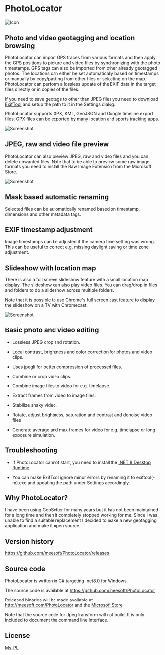 # PhotoLocator

![Icon](./PhotoLocator/Resources/PhotoLocator.png)

## Photo and video geotagging and location browsing
PhotoLocator can import GPS traces from various formats and then apply the GPS positions to picture and video files by 
synchronizing with the photo timestamps. GPS tags can also be imported from other already geotagged photos.
The locations can either be set automatically based on timestamps or manually by copy/pasting from other files or selecting 
on the map. PhotoLocator can perform a lossless update of the EXIF data in the target files directly or in copies of the files.

If you need to save geotags to other than JPEG files you need to download [ExifTool](https://exiftool.org/) and setup the path 
to it in the Settings dialog.

PhotoLocator supports GPX, KML, GeoJSON and Google timeline export files. GPX files can be exported by many location and 
sports tracking apps. 

![Screenshot](./Screenshot.jpg)

## JPEG, raw and video file preview
PhotoLocator can also preview JPEG, raw and video files and you can delete unwanted files. Note that to be able to preview 
some raw image formats you need to install the Raw Image Extension from the Microsoft Store.

![Screenshot](./SplitViewScreenshot.jpg)

## Mask based automatic renaming
Selected files can be automatically renamed based on timestamp, dimensions and other metadata tags.

## EXIF timestamp adjustment
Image timestamps can be adjusted if the camera time setting was wrong. 
This can be useful to correct e.g. missing daylight saving or time zone adjustment.

## Slideshow with location map
There is also a full screen slideshow feature with a small location map display. The slideshow can also play video files.
You can drag/drop in files and folders to do a slideshow across multiple folders. 

Note that it is possible to use Chrome's full screen cast feature to display the slideshow on a TV with Chromecast.

![Screenshot](./SlideshowScreenshot.jpg)

## Basic photo and video editing
* Lossless JPEG crop and rotation.

* Local contrast, brightness and color correction for photos and video clips.

* Uses jpegli for better compression of processed files.

* Combine or crop video clips.

* Combine image files to video for e.g. timelapse.

* Extract frames from video to image files.

* Stabilize shaky video.

* Rotate, adjust brightness, saturation and contrast and denoise video files

* Generate average and max frames for video for e.g. timelapse or long exposure simulation.

## Troubleshooting
* If PhotoLocator cannot start, you need to install the [.NET 8 Desktop Runtime](https://dotnet.microsoft.com/download/dotnet/8.0/runtime).

* You can make ExifTool ignore minor errors by renaming it to exiftool(-m).exe and updating the path under Settings accordingly.

## Why PhotoLocator?
I have been using GeoSetter for many years but it has not been maintained for a long time and then it completely stopped working 
for me. Since I was unable to find a suitable replacement I decided to make a new geotagging application and make it open source.

## Version history
https://github.com/meesoft/PhotoLocator/releases

## Source code
PhotoLocator is written in C# targeting .net8.0 for Windows.

The source code is available at https://github.com/meesoft/PhotoLocator

Released binaries will be made available at http://meesoft.com/PhotoLocator and the [Microsoft Store](https://apps.microsoft.com/store/detail/9P22GWVGDWN9?cid=DevShareMCLPCS)

Note that the source code for JpegTransform will not build. It is only included to document the command line interface.

## License
[Ms-PL](LICENSE)

